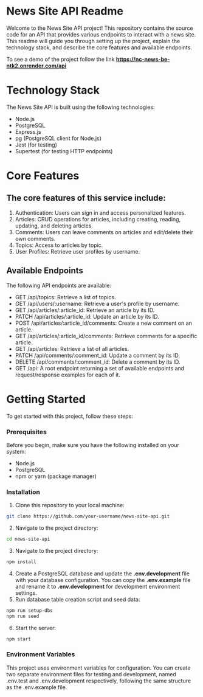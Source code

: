 # News Site API Readme
Welcome to the News Site API project! This repository contains the source code for an API that provides various endpoints to interact with a news site. This readme will guide you through setting up the project, explain the technology stack, and describe the core features and available endpoints.

To see a demo of the project follow the link __https://nc-news-be-ntk2.onrender.com/api__

# Technology Stack
The News Site API is built using the following technologies:

- Node.js
- PostgreSQL
- Express.js
- pg (PostgreSQL client for Node.js)
- Jest (for testing)
- Supertest (for testing HTTP endpoints)

# Core Features
## The core features of this service include:

1. Authentication: Users can sign in and access personalized features.
2. Articles: CRUD operations for articles, including creating, reading, updating, and deleting articles.
3. Comments: Users can leave comments on articles and edit/delete their own comments.
4. Topics: Access to articles by topic.
5. User Profiles: Retrieve user profiles by username.

## Available Endpoints
The following API endpoints are available:

- GET /api/topics: Retrieve a list of topics.
- GET /api/users/:username: Retrieve a user's profile by username.
- GET /api/articles/:article_id: Retrieve an article by its ID.
- PATCH /api/articles/:article_id: Update an article by its ID.
- POST /api/articles/:article_id/comments: Create a new comment on an article.
- GET /api/articles/:article_id/comments: Retrieve comments for a specific article.
- GET /api/articles: Retrieve a list of all articles.
- PATCH /api/comments/:comment_id: Update a comment by its ID.
- DELETE /api/comments/:comment_id: Delete a comment by its ID.
- GET /api: A root endpoint returning a set of available endpoints and request/response examples for each of it.


# Getting Started
To get started with this project, follow these steps:

### Prerequisites
Before you begin, make sure you have the following installed on your system:

- Node.js
- PostgreSQL
- npm or yarn (package manager)

### Installation
1. Clone this repository to your local machine:
```bash
git clone https://github.com/your-username/news-site-api.git
```
2. Navigate to the project directory:
```bash
cd news-site-api
```
3. Navigate to the project directory:
```bash
npm install
```
4. Create a PostgreSQL database and update the __.env.development__ file with your database configuration. You can copy the __.env.example__ file and rename it to __.env.development__ for development environment settings.
5. Run database table creation script and seed data:
```bash
npm run setup-dbs
npm run seed
```
6. Start the server:
```bash
npm start
```

### Environment Variables
This project uses environment variables for configuration. You can create two separate environment files for testing and development, named .env.test and .env.development respectively, following the same structure as the .env.example file.
